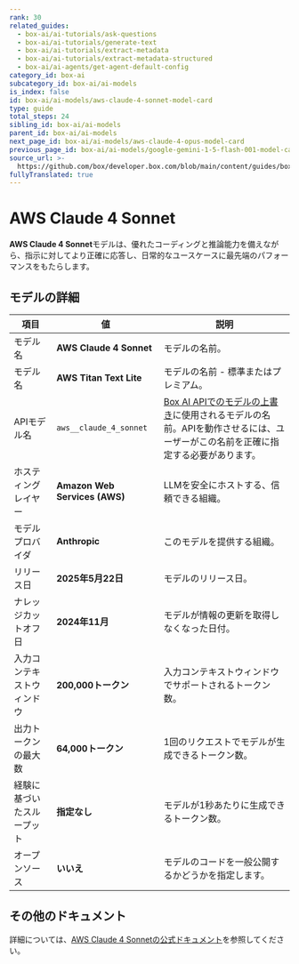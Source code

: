```yaml
---
rank: 30
related_guides:
  - box-ai/ai-tutorials/ask-questions
  - box-ai/ai-tutorials/generate-text
  - box-ai/ai-tutorials/extract-metadata
  - box-ai/ai-tutorials/extract-metadata-structured
  - box-ai/ai-agents/get-agent-default-config
category_id: box-ai
subcategory_id: box-ai/ai-models
is_index: false
id: box-ai/ai-models/aws-claude-4-sonnet-model-card
type: guide
total_steps: 24
sibling_id: box-ai/ai-models
parent_id: box-ai/ai-models
next_page_id: box-ai/ai-models/aws-claude-4-opus-model-card
previous_page_id: box-ai/ai-models/google-gemini-1-5-flash-001-model-card
source_url: >-
  https://github.com/box/developer.box.com/blob/main/content/guides/box-ai/ai-models/aws-claude-4-sonnet-model-card.md
fullyTranslated: true
---
```

# AWS Claude 4 Sonnet

**AWS Claude 4 Sonnet**モデルは、優れたコーディングと推論能力を備えながら、指示に対してより正確に応答し、日常的なユースケースに最先端のパフォーマンスをもたらします。

## モデルの詳細

| 項目            | 値                             | 説明                                                                                 |
| ------------- | ----------------------------- | ---------------------------------------------------------------------------------- |
| モデル名          | **AWS Claude 4 Sonnet**       | モデルの名前。                                                                            |
| モデル名          | **AWS Titan Text Lite**       | モデルの名前 - 標準またはプレミアム。                                                               |
| APIモデル名       | `aws__claude_4_sonnet`        | [Box AI APIでのモデルの上書き][overrides]に使用されるモデルの名前。APIを動作させるには、ユーザーがこの名前を正確に指定する必要があります。 |
| ホスティングレイヤー    | **Amazon Web Services (AWS)** | LLMを安全にホストする、信頼できる組織。                                                              |
| モデルプロバイダ      | **Anthropic**                 | このモデルを提供する組織。                                                                      |
| リリース日         | **2025年5月22日**                | モデルのリリース日。                                                                         |
| ナレッジカットオフ日    | **2024年11月**                  | モデルが情報の更新を取得しなくなった日付。                                                              |
| 入力コンテキストウィンドウ | **200,000トークン**               | 入力コンテキストウィンドウでサポートされるトークン数。                                                        |
| 出力トークンの最大数    | **64,000トークン**                | 1回のリクエストでモデルが生成できるトークン数。                                                           |
| 経験に基づいたスループット | **指定なし**                      | モデルが1秒あたりに生成できるトークン数。                                                              |
| オープンソース       | **いいえ**                       | モデルのコードを一般公開するかどうかを指定します。                                                          |

## その他のドキュメント

詳細については、[AWS Claude 4 Sonnetの公式ドキュメント][aws-claude]を参照してください。

[aws-claude]: https://aws.amazon.com/bedrock/claude/

[overrides]: g://box-ai/ai-agents/ai-agent-overrides

